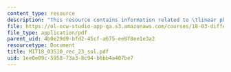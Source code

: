 ```yaml
---
content_type: resource
description: "This resource contains information related to \tlinear phase portraits."
file: https://ol-ocw-studio-app-qa.s3.amazonaws.com/courses/18-03-differential-equations-spring-2010/1ee0e09c595873a38c94b6bb4a407be7_MIT18_03S10_rec_23_sol.pdf
file_type: application/pdf
parent_uid: 4b0e29d9-bfd2-45cf-a675-ee8f8ee1e3a2
resourcetype: Document
title: MIT18_03S10_rec_23_sol.pdf
uid: 1ee0e09c-5958-73a3-8c94-b6bb4a407be7
---
```

